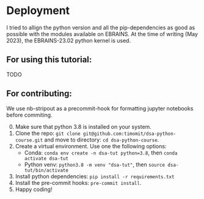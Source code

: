 # Deployment

I tried to allign the python version and all the pip-dependencies as good as possible with the modules available on EBRAINS. 
At the time of  writing (May 2023), the EBRAINS-23.02 python kernel is used.

## For using this tutorial:

TODO

## For contributing:

We use nb-stripout as a precommit-hook for formatting jupyter notebooks before
commiting. 

0. Make sure that python 3.8 is installed on your system.
1. Clone the repo: `git clone git@github.com:timomit/dsa-python-course.git` and move to directory: `cd dsa-python-course`.
2. Create a virtual environment. Use one the following options:
   - Conda: `conda env create -n dsa-tut python=3.8`, then `conda activate dsa-tut`
   - Python venv: `python3.8 -m venv "dsa-tut"`, then `source dsa-tut/bin/activate`
3. Install python dependencies: `pip install -r requirements.txt`
4. Install the pre-commit hooks: `pre-commit install`.
5. Happy coding!
